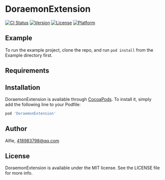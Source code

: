 # DoraemonExtension

[![CI Status](https://img.shields.io/travis/Alfie/DoraemonExtension.svg?style=flat)](https://travis-ci.org/Alfie/DoraemonExtension)
[![Version](https://img.shields.io/cocoapods/v/DoraemonExtension.svg?style=flat)](https://cocoapods.org/pods/DoraemonExtension)
[![License](https://img.shields.io/cocoapods/l/DoraemonExtension.svg?style=flat)](https://cocoapods.org/pods/DoraemonExtension)
[![Platform](https://img.shields.io/cocoapods/p/DoraemonExtension.svg?style=flat)](https://cocoapods.org/pods/DoraemonExtension)

## Example

To run the example project, clone the repo, and run `pod install` from the Example directory first.

## Requirements

## Installation

DoraemonExtension is available through [CocoaPods](https://cocoapods.org). To install
it, simply add the following line to your Podfile:

```ruby
pod 'DoraemonExtension'
```

## Author

Alfie, 418983798@qq.com

## License

DoraemonExtension is available under the MIT license. See the LICENSE file for more info.
